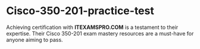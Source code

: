 # Cisco-350-201-practice-test
Achieving certification with **ITEXAMSPRO.COM** is a testament to their expertise. Their Cisco 350-201 exam mastery resources are a must-have for anyone aiming to pass.

